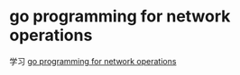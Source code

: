 # go programming for network operations
学习 [go programming for network operations](https://www.amazon.com/Go-Programming-Network-Operations-Automation-ebook/dp/B07JKKN34L)